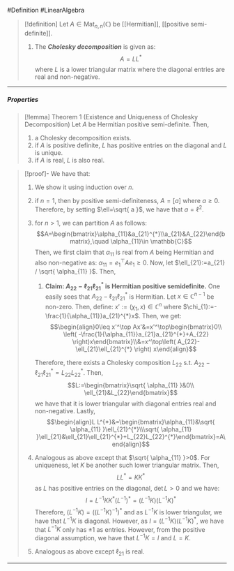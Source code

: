 #Definition #LinearAlgebra 

> [!definition]
> Let $A\in \text{Mat}_{n,n}(\mathbb{C})$ be [[Hermitian]], [[positive semi-definite]].
> 1. The ***Cholesky decomposition*** is given as: $$A=LL^{*}$$where $L$ is a lower triangular matrix where the diagonal entries are real and non-negative.
---
##### Properties
> [!lemma] Theorem 1 (Existence and Uniqueness of Cholesky Decomposition)
> Let $A$ be Hermitian positive semi-definite. Then,
> 1. a Cholesky decomposition exists.
> 2. if $A$ is positive definite, $L$ has positive entries on the diagonal and $L$ is unique.
> 3. if $A$ is real, $L$ is also real.

> [!proof]-
> We have that:
> 1. We show it using induction over $n$. 
> 	1. if $n=1$, then by positive semi-definiteness, $A=[a]$ where $a\geq 0$. Therefore, by setting $\ell=\sqrt{ a }$, we have that $a=\ell^{2}$.
> 	2. for $n>1$, we can partition $A$ as follows: $$A=\begin{bmatrix}\alpha_{11}&a_{21}^{*}\\a_{21}&A_{22}\end{bmatrix},\quad \alpha_{11}\in \mathbb{C}$$Then, we first claim that $\alpha_{11}$ is real from $A$ being Hermitian and also non-negative as: $\alpha_{11}=e_{1}^\top A e_{1}\geq 0$. Now, let $\ell_{21}:=a_{21} / \sqrt{ \alpha_{11} }$. Then, 
> 		1. **Claim: $A_{22}-\ell_{21}\ell_{21}^{*}$ is Hermitian positive semidefinite.**
> 		   One easily sees that $A_{22}-\ell_{21}\ell_{21}^{*}$ is Hermitian. Let $x\in \mathbb{C}^{n-1}$ be non-zero. Then, define: $x':=(\chi_{1},x)\in \mathbb{C}^n$ where $\chi_{1}:=-\frac{1}{\alpha_{11}}a_{21}^{*}x$. Then, we get: $$\begin{align}0\leq x'^\top Ax'&=x'^\top\begin{bmatrix}0\\ \left( -\frac{1}{\alpha_{11}}a_{21}a_{21}^{*}+A_{22} \right)x\end{bmatrix}\\&=x^\top\left( A_{22}-\ell_{21}\ell_{21}^{*} \right) x\end{align}$$
> 	
> 		Therefore, there exists a Cholesky composition $L_{22}$ s.t. $A_{22}-\ell_{21}\ell_{21}^{*}=L_{22}L_{22}^{*}$. Then, $$L:=\begin{bmatrix}\sqrt{ \alpha_{11} }&0\\ \ell_{21}&L_{22}\end{bmatrix}$$we have that it is lower triangular with diagonal entries real and non-negative. Lastly, $$\begin{align}L L^{*}&=\begin{bmatrix}\alpha_{11}&\sqrt{ \alpha_{11} }\ell_{21}^{*}\\\sqrt{ \alpha_{11} }\ell_{21}&\ell_{21}\ell_{21}^{*}+L_{22}L_{22}^{*}\end{bmatrix}=A\end{align}$$
> 2. Analogous as above except that $\sqrt{ \alpha_{11} }>0$. For uniqueness, let $K$ be another such lower triangular matrix. Then, $$LL^{*}=KK^{*}$$as $L$ has positive entries on the diagonal, $\det L>0$ and we have: $$I=L^{-1}K K^{*} (L^{-1})^{*}=(L^{-1}K)(L^{-1}K)^{*}$$Therefore, $(L^{-1}K) = ((L^{-1}K)^{-1})^{*}$ and as $L^{-1}K$ is lower triangular, we have that $L^{-1}K$ is diagonal. However, as $I=(L^{-1}K)(L^{-1}K)^{*}$, we have that $L^{-1}K$ only has $\pm 1$ as entries. However, from the positive diagonal assumption, we have that $L^{-1}K=I$ and $L=K$.
> 3. Analogous as above except $\ell_{21}$ is real. 
---